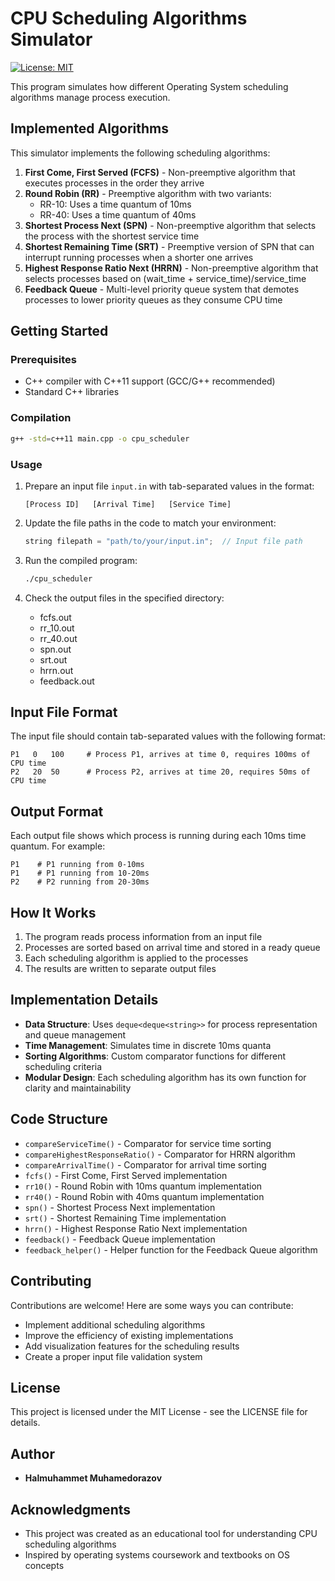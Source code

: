 # CPU Scheduling Algorithms Simulator

[![License: MIT](https://img.shields.io/badge/License-MIT-yellow.svg)](https://opensource.org/licenses/MIT)

This program simulates how different Operating System scheduling algorithms manage process execution.

## Implemented Algorithms

This simulator implements the following scheduling algorithms:

1. **First Come, First Served (FCFS)** - Non-preemptive algorithm that executes processes in the order they arrive
2. **Round Robin (RR)** - Preemptive algorithm with two variants:
   - RR-10: Uses a time quantum of 10ms
   - RR-40: Uses a time quantum of 40ms
3. **Shortest Process Next (SPN)** - Non-preemptive algorithm that selects the process with the shortest service time
4. **Shortest Remaining Time (SRT)** - Preemptive version of SPN that can interrupt running processes when a shorter one arrives
5. **Highest Response Ratio Next (HRRN)** - Non-preemptive algorithm that selects processes based on (wait_time + service_time)/service_time
6. **Feedback Queue** - Multi-level priority queue system that demotes processes to lower priority queues as they consume CPU time

## Getting Started

### Prerequisites

- C++ compiler with C++11 support (GCC/G++ recommended)
- Standard C++ libraries

### Compilation

```bash
g++ -std=c++11 main.cpp -o cpu_scheduler
```

### Usage

1. Prepare an input file `input.in` with tab-separated values in the format:
   ```
   [Process ID]   [Arrival Time]   [Service Time]
   ```

2. Update the file paths in the code to match your environment:
   ```cpp
   string filepath = "path/to/your/input.in";  // Input file path
   ```

3. Run the compiled program:
   ```bash
   ./cpu_scheduler
   ```

4. Check the output files in the specified directory:
   - fcfs.out
   - rr_10.out
   - rr_40.out
   - spn.out
   - srt.out
   - hrrn.out
   - feedback.out

## Input File Format

The input file should contain tab-separated values with the following format:

```
P1   0   100     # Process P1, arrives at time 0, requires 100ms of CPU time
P2   20  50      # Process P2, arrives at time 20, requires 50ms of CPU time
```

## Output Format

Each output file shows which process is running during each 10ms time quantum. For example:

```
P1    # P1 running from 0-10ms
P1    # P1 running from 10-20ms
P2    # P2 running from 20-30ms
```

## How It Works

1. The program reads process information from an input file
2. Processes are sorted based on arrival time and stored in a ready queue
3. Each scheduling algorithm is applied to the processes
4. The results are written to separate output files

## Implementation Details

- **Data Structure**: Uses `deque<deque<string>>` for process representation and queue management
- **Time Management**: Simulates time in discrete 10ms quanta
- **Sorting Algorithms**: Custom comparator functions for different scheduling criteria
- **Modular Design**: Each scheduling algorithm has its own function for clarity and maintainability

## Code Structure

- `compareServiceTime()` - Comparator for service time sorting
- `compareHighestResponseRatio()` - Comparator for HRRN algorithm
- `compareArrivalTime()` - Comparator for arrival time sorting
- `fcfs()` - First Come, First Served implementation
- `rr10()` - Round Robin with 10ms quantum implementation
- `rr40()` - Round Robin with 40ms quantum implementation
- `spn()` - Shortest Process Next implementation
- `srt()` - Shortest Remaining Time implementation
- `hrrn()` - Highest Response Ratio Next implementation
- `feedback()` - Feedback Queue implementation
- `feedback_helper()` - Helper function for the Feedback Queue algorithm

## Contributing

Contributions are welcome! Here are some ways you can contribute:

- Implement additional scheduling algorithms
- Improve the efficiency of existing implementations
- Add visualization features for the scheduling results
- Create a proper input file validation system

## License

This project is licensed under the MIT License - see the LICENSE file for details.

## Author

- **Halmuhammet Muhamedorazov**

## Acknowledgments

- This project was created as an educational tool for understanding CPU scheduling algorithms
- Inspired by operating systems coursework and textbooks on OS concepts
